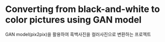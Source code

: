 # Converting from black-and-white to color pictures using GAN model
GAN model(pix2pix)을 활용하여 흑백사진을 컬러사진으로 변환하는 프로젝트
